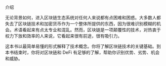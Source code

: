 

介绍

无论背景如何，进入区块链生态系统对任何人来说都有点困难和困惑。大多数人都失去了区块链技术和加密货币作为一个整体所提供的东西，因为很难识别模糊的机会。术语看起来有点太专业和混乱。然而，区块链是一项颠覆性的技术，对热衷于权力下放和效率的人来说，它看起来很有前途，很有吸引力。

这本书以最简单易懂的形式解释了技术概念。你将了解区块链技术的关键基础。到本书结束时，你将对区块链和 DeFi 有足够的了解，帮助你识别优势、劣势、机会和威胁。